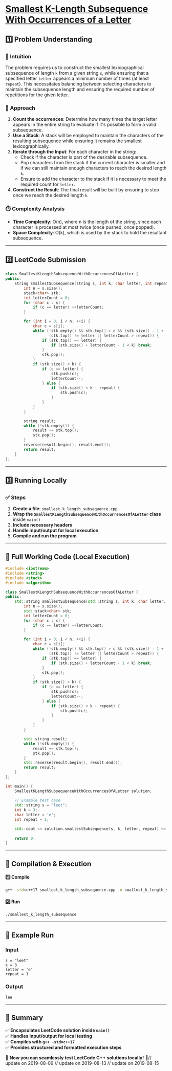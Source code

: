 # **[Smallest K-Length Subsequence With Occurrences of a Letter](https://leetcode.com/problems/smallest-k-length-subsequence-with-occurrences-of-a-letter/description/)**  

## **1️⃣ Problem Understanding**  
### **📌 Intuition**  
The problem requires us to construct the smallest lexicographical subsequence of length `k` from a given string `s`, while ensuring that a specified letter `letter` appears a minimum number of times (at least `repeat`). This necessitates balancing between selecting characters to maintain the subsequence length and ensuring the required number of repetitions for the given letter.

### **🚀 Approach**  
1. **Count the occurrences**: Determine how many times the target letter appears in the entire string to evaluate if it's possible to form a valid subsequence.
2. **Use a Stack**: A stack will be employed to maintain the characters of the resulting subsequence while ensuring it remains the smallest lexicographically.
3. **Iterate through the Input**: For each character in the string:
   - Check if the character is part of the desirable subsequence.
   - Pop characters from the stack if the current character is smaller and if we can still maintain enough characters to reach the desired length `k`.
   - Ensure to add the character to the stack if it is necessary to meet the required count for `letter`.
4. **Construct the Result**: The final result will be built by ensuring to stop once we reach the desired length `k`.

### **⏱️ Complexity Analysis**  
- **Time Complexity**: O(n), where n is the length of the string, since each character is processed at most twice (once pushed, once popped).
- **Space Complexity**: O(k), which is used by the stack to hold the resultant subsequence.

---  

## **2️⃣ LeetCode Submission**  
```cpp
class SmallestKLengthSubsequenceWithOccurrencesOfALetter {
public:
    string smallestSubsequence(string s, int k, char letter, int repeat) {
        int n = s.size();
        stack<char> stk;
        int letterCount = 0;
        for (char c : s) {
            if (c == letter) ++letterCount;
        }

        for (int i = 0; i < n; ++i) {
            char c = s[i];
            while (!stk.empty() && stk.top() > c && (stk.size() - 1 + (n - i) >= k) && 
                   (stk.top() != letter || letterCount > repeat)) {
                if (stk.top() == letter) {
                    if (stk.size() + letterCount - 1 < k) break;
                }
                stk.pop();
            }
            if (stk.size() < k) {
                if (c == letter) {
                    stk.push(c);
                    letterCount--;
                } else {
                    if (stk.size() < k - repeat) {
                        stk.push(c);
                    }
                }
            }
        }

        string result;
        while (!stk.empty()) {
            result += stk.top();
            stk.pop();
        }
        reverse(result.begin(), result.end());
        return result;
    }
};
```  

---  

## **3️⃣ Running Locally**  
### **✅ Steps**  
1. **Create a file**: `smallest_k_length_subsequence.cpp`  
2. **Wrap the `SmallestKLengthSubsequenceWithOccurrencesOfALetter` class** inside `main()`  
3. **Include necessary headers**  
4. **Handle input/output for local execution**  
5. **Compile and run the program**  

---  

## **📝 Full Working Code (Local Execution)**  
```cpp
#include <iostream>
#include <string>
#include <stack>
#include <algorithm>

class SmallestKLengthSubsequenceWithOccurrencesOfALetter {
public:
    std::string smallestSubsequence(std::string s, int k, char letter, int repeat) {
        int n = s.size();
        std::stack<char> stk;
        int letterCount = 0;
        for (char c : s) {
            if (c == letter) ++letterCount;
        }

        for (int i = 0; i < n; ++i) {
            char c = s[i];
            while (!stk.empty() && stk.top() > c && (stk.size() - 1 + (n - i) >= k) && 
                   (stk.top() != letter || letterCount > repeat)) {
                if (stk.top() == letter) {
                    if (stk.size() + letterCount - 1 < k) break;
                }
                stk.pop();
            }
            if (stk.size() < k) {
                if (c == letter) {
                    stk.push(c);
                    letterCount--;
                } else {
                    if (stk.size() < k - repeat) {
                        stk.push(c);
                    }
                }
            }
        }

        std::string result;
        while (!stk.empty()) {
            result += stk.top();
            stk.pop();
        }
        std::reverse(result.begin(), result.end());
        return result;
    }
};

int main() {
    SmallestKLengthSubsequenceWithOccurrencesOfALetter solution;
    
    // Example test case
    std::string s = "leet";
    int k = 3;
    char letter = 'e';
    int repeat = 1;

    std::cout << solution.smallestSubsequence(s, k, letter, repeat) << std::endl; // Expected output "lee"
    
    return 0;
}
```  

---  

## **🔧 Compilation & Execution**  
#### **1️⃣ Compile**  
```bash
g++ -std=c++17 smallest_k_length_subsequence.cpp -o smallest_k_length_subsequence
```  

#### **2️⃣ Run**  
```bash
./smallest_k_length_subsequence
```  

---  

## **🎯 Example Run**  
### **Input**  
```
s = "leet"
k = 3
letter = 'e'
repeat = 1
```  
### **Output**  
```
lee
```  

---  

## **📌 Summary**  
✅ **Encapsulates LeetCode solution inside `main()`**  
✅ **Handles input/output for local testing**  
✅ **Compiles with `g++ -std=c++17`**  
✅ **Provides structured and formatted execution steps**  

🚀 **Now you can seamlessly test LeetCode C++ solutions locally!** 🚀// update on 2019-08-09
// update on 2019-08-13
// update on 2019-08-15

